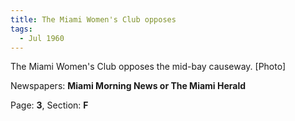 ```yaml
---  
title: The Miami Women's Club opposes  
tags:  
  - Jul 1960  
---  
```

  
The Miami Women's Club opposes the mid-bay causeway. [Photo]  
  
Newspapers: **Miami Morning News or The Miami Herald**  
  
Page: **3**, Section: **F** 
